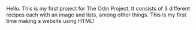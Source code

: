 Hello. This is my first project for The Odin Project. It consists of 3 different recipes each with an image and lists, among other things. This is my first time making a website using HTML!
